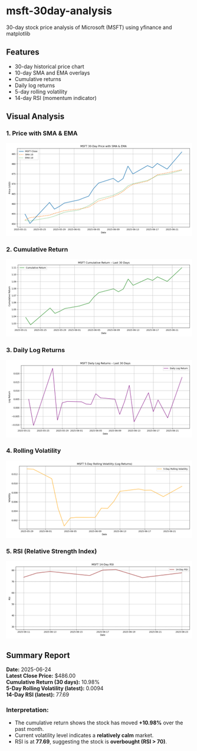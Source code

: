 # msft-30day-analysis
30-day stock price analysis of Microsoft (MSFT) using yfinance and matplotlib

## Features
- 30-day historical price chart
- 10-day SMA and EMA overlays
- Cumulative returns
- Daily log returns
- 5-day rolling volatility
- 14-day RSI (momentum indicator)

## Visual Analysis

### 1. Price with SMA & EMA
![SMA & EMA](images/plot1_price_sma_ema.png)

### 2. Cumulative Return
![Cumulative Return](images/plot2_cumulative_return.png)

### 3. Daily Log Returns
![Log Returns](images/plot3_log_returns.png)

### 4. Rolling Volatility
![Rolling Volatility](images/plot4_rolling_volatility.png)

### 5. RSI (Relative Strength Index)
![RSI](images/plot5_rsi.png)

## Summary Report
**Date:** 2025-06-24  
**Latest Close Price:** $486.00  
**Cumulative Return (30 days):** 10.98%  
**5-Day Rolling Volatility (latest):** 0.0094  
**14-Day RSI (latest):** 77.69

### Interpretation:
- The cumulative return shows the stock has moved **+10.98%** over the past month.  
- Current volatility level indicates a **relatively calm** market.  
- RSI is at **77.69**, suggesting the stock is **overbought (RSI > 70)**.

